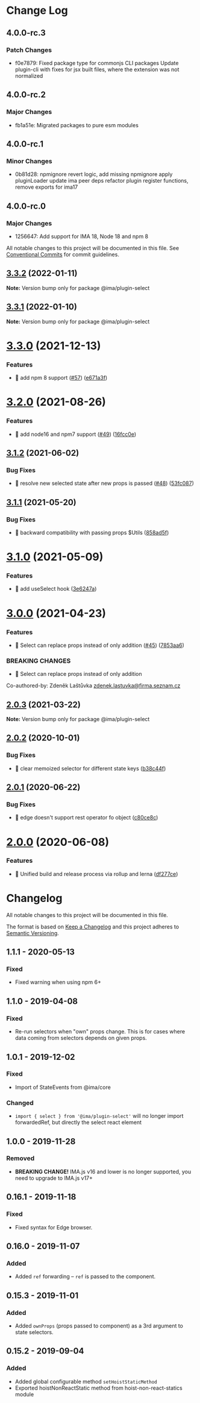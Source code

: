 # Change Log

## 4.0.0-rc.3

### Patch Changes

- f0e7879: Fixed package type for commonjs CLI packages
  Update plugin-cli with fixes for jsx built files, where the extension was not normalized

## 4.0.0-rc.2

### Major Changes

- fb1a51e: Migrated packages to pure esm modules

## 4.0.0-rc.1

### Minor Changes

- 0b81d28: npmignore revert logic, add missing npmignore
  apply pluginLoader
  update ima peer deps
  refactor plugin register functions, remove exports for ima17

## 4.0.0-rc.0

### Major Changes

- 1256647: Add support for IMA 18, Node 18 and npm 8

All notable changes to this project will be documented in this file.
See [Conventional Commits](https://conventionalcommits.org) for commit guidelines.

## [3.3.2](https://github.com/seznam/IMA.js-plugins/compare/@ima/plugin-select@3.3.1...@ima/plugin-select@3.3.2) (2022-01-11)

**Note:** Version bump only for package @ima/plugin-select

## [3.3.1](https://github.com/seznam/IMA.js-plugins/compare/@ima/plugin-select@3.3.0...@ima/plugin-select@3.3.1) (2022-01-10)

**Note:** Version bump only for package @ima/plugin-select

# [3.3.0](https://github.com/seznam/IMA.js-plugins/compare/@ima/plugin-select@3.2.0...@ima/plugin-select@3.3.0) (2021-12-13)

### Features

- 🎸 add npm 8 support ([#57](https://github.com/seznam/IMA.js-plugins/issues/57)) ([e671a3f](https://github.com/seznam/IMA.js-plugins/commit/e671a3fb8d87c39c2da43339782fdca4bf78375d))

# [3.2.0](https://github.com/seznam/IMA.js-plugins/compare/@ima/plugin-select@3.1.2...@ima/plugin-select@3.2.0) (2021-08-26)

### Features

- 🎸 add node16 and npm7 support ([#49](https://github.com/seznam/IMA.js-plugins/issues/49)) ([16fcc0e](https://github.com/seznam/IMA.js-plugins/commit/16fcc0eab73da5651171d110100e5a5ec9cbdcf1))

## [3.1.2](https://github.com/seznam/IMA.js-plugins/compare/@ima/plugin-select@3.1.1...@ima/plugin-select@3.1.2) (2021-06-02)

### Bug Fixes

- 🐛 resolve new selected state after new props is passed ([#48](https://github.com/seznam/IMA.js-plugins/issues/48)) ([53fc087](https://github.com/seznam/IMA.js-plugins/commit/53fc087e64aba904d28add03a5851e9ab31ba79b))

## [3.1.1](https://github.com/seznam/IMA.js-plugins/compare/@ima/plugin-select@3.1.0...@ima/plugin-select@3.1.1) (2021-05-20)

### Bug Fixes

- 🐛 backward compatibility with passing props \$Utils ([858ad5f](https://github.com/seznam/IMA.js-plugins/commit/858ad5f37c5f89d82d41cacffddc7c96ec14efbb))

# [3.1.0](https://github.com/seznam/IMA.js-plugins/compare/@ima/plugin-select@3.0.0...@ima/plugin-select@3.1.0) (2021-05-09)

### Features

- 🎸 add useSelect hook ([3e6247a](https://github.com/seznam/IMA.js-plugins/commit/3e6247a0a57f0481a76f0bdc3497f9f40385d79b))

# [3.0.0](https://github.com/seznam/IMA.js-plugins/compare/@ima/plugin-select@2.0.3...@ima/plugin-select@3.0.0) (2021-04-23)

### Features

- 🎸 Select can replace props instead of only addition ([#45](https://github.com/seznam/IMA.js-plugins/issues/45)) ([7853aa6](https://github.com/seznam/IMA.js-plugins/commit/7853aa6f247ca3bca0858317ac9fc0ea505fed41))

### BREAKING CHANGES

- 🧨 Select can replace props instead of only addition

Co-authored-by: Zdeněk Laštůvka <zdenek.lastuvka@firma.seznam.cz>

## [2.0.3](https://github.com/seznam/IMA.js-plugins/compare/@ima/plugin-select@2.0.2...@ima/plugin-select@2.0.3) (2021-03-22)

**Note:** Version bump only for package @ima/plugin-select

## [2.0.2](https://github.com/seznam/IMA.js-plugins/compare/@ima/plugin-select@2.0.1...@ima/plugin-select@2.0.2) (2020-10-01)

### Bug Fixes

- 🐛 clear memoized selector for different state keys ([b38c44f](https://github.com/seznam/IMA.js-plugins/commit/b38c44f116704a15ddc391aab06403da79c77fa9))

## [2.0.1](https://github.com/seznam/IMA.js-plugins/compare/@ima/plugin-select@2.0.0...@ima/plugin-select@2.0.1) (2020-06-22)

### Bug Fixes

- 🐛 edge doesn't support rest operator fo object ([c80ce8c](https://github.com/seznam/IMA.js-plugins/commit/c80ce8cf78e3cc4984b6f178c14b3718e4a0591e))

# [2.0.0](https://github.com/seznam/IMA.js-plugins/compare/@ima/plugin-select@1.1.1...@ima/plugin-select@2.0.0) (2020-06-08)

### Features

- 🎸 Unified build and release process via rollup and lerna ([df277ce](https://github.com/seznam/IMA.js-plugins/commit/df277ce5bae0cacc9c5b4d6957bdc786ac9cf571))

# Changelog

All notable changes to this project will be documented in this file.

The format is based on [Keep a Changelog](http://keepachangelog.com/en/1.0.0/)
and this project adheres to [Semantic Versioning](http://semver.org/spec/v2.0.0.html).

## 1.1.1 - 2020-05-13

### Fixed

- Fixed warning when using npm 6+

## 1.1.0 - 2019-04-08

### Fixed

- Re-run selectors when "own" props change. This is for cases where data coming from selectors depends on given props.

## 1.0.1 - 2019-12-02

### Fixed

- Import of StateEvents from @ima/core

### Changed

- `import { select } from '@ima/plugin-select'` will no longer import forwardedRef, but directly the select react element

## 1.0.0 - 2019-11-28

### Removed

- **BREAKING CHANGE!** IMA.js v16 and lower is no longer supported, you need to upgrade to IMA.js v17+

## 0.16.1 - 2019-11-18

### Fixed

- Fixed syntax for Edge browser.

## 0.16.0 - 2019-11-07

### Added

- Added `ref` forwarding – `ref` is passed to the component.

## 0.15.3 - 2019-11-01

### Added

- Added `ownProps` (props passed to component) as a 3rd argument to state selectors.

## 0.15.2 - 2019-09-04

### Added

- Added global configurable method `setHoistStaticMethod`
- Exported hoistNonReactStatic method from hoist-non-react-statics module
